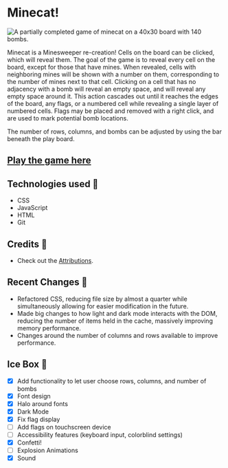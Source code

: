 # Minecat!

![A partially completed game of minecat on a 40x30 board with 140 bombs.](https://minecat.davidstinson.dev/assets/images/minecat.jpeg)

Minecat is a Minesweeper re-creation! Cells on the board can be clicked, which will reveal them. The goal of the game is to reveal every cell on the board, except for those that have mines. When revealed, cells with neighboring mines will be shown with a number on them, corresponding to the number of mines next to that cell. Clicking on a cell that has no adjacency with a bomb will reveal an empty space, and will reveal any empty space around it. This action cascades out until it reaches the edges of the board, any flags, or a numbered cell while revealing a single layer of numbered cells. Flags may be placed and removed with a right click, and are used to mark potential bomb locations.

The number of rows, columns, and bombs can be adjusted by using the bar beneath the play board.

## [Play the game here](https://minecat.davidstinson.dev)

## Technologies used 💾

- CSS
- JavaScript
- HTML
- Git

## Credits 🙌

- Check out the [Attributions](https://github.com/DavidStinson/minecat/blob/main/attributions.md).

## Recent Changes 🧹

- Refactored CSS, reducing file size by almost a quarter while simultaneously allowing for easier modification in the future.
- Made big changes to how light and dark mode interacts with the DOM, reducing the number of items held in the cache, massively improving memory performance.
- Changes around the number of columns and rows available to improve performance.

## Ice Box 🧊

- [x] Add functionality to let user choose rows, columns, and number of bombs
- [x] Font design
- [x] Halo around fonts
- [x] Dark Mode
- [x] Fix flag display
- [ ] Add flags on touchscreen device
- [ ] Accessibility features (keyboard input, colorblind settings)
- [x] Confetti!
- [ ] Explosion Animations
- [x] Sound
